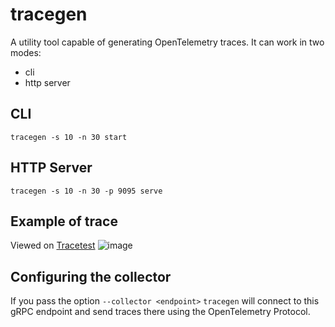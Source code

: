 # tracegen

A utility tool capable of generating OpenTelemetry traces. It can work in two modes:

* cli
* http server

## CLI
```
tracegen -s 10 -n 30 start
```

## HTTP Server
```
tracegen -s 10 -n 30 -p 9095 serve
```

## Example of trace
Viewed on [Tracetest](https://app.tracetest.io)
![image](https://github.com/mathnogueira/tracegen/assets/2704737/20bd1735-6db3-4a03-8bc7-8a4960723c72)


## Configuring the collector
If you pass the option `--collector <endpoint>` `tracegen` will connect to this gRPC endpoint and send traces there using the OpenTelemetry Protocol.

